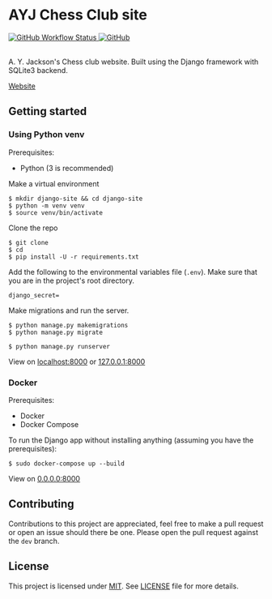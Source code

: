 # AYJ Chess Club site

<a href="">
  <img alt="GitHub Workflow Status" src="https://img.shields.io/github/workflow/status/AYJ-Chess-Club/website/Build?logo=github&logoColor=949da5&style=plastic">
</a>
<a href="">
  <img alt="GitHub" src="https://img.shields.io/github/license/AYJ-Chess-Club/website?style=plastic">
</a>
<br>
<br>

A. Y. Jackson's Chess club website. Built using the Django framework with SQLite3 backend.

[Website](https://ayjchess.pythonanywhere.com)

## Getting started

### Using Python venv

Prerequisites:
- Python (3 is recommended)

Make a virtual environment

```shell
$ mkdir django-site && cd django-site
$ python -m venv venv
$ source venv/bin/activate
```

Clone the repo

```
$ git clone
$ cd
$ pip install -U -r requirements.txt
```

Add the following to the environmental variables file (`.env`). Make sure that you are in the project's root directory. 

```
django_secret=
```

Make migrations and run the server.

```
$ python manage.py makemigrations
$ python manage.py migrate
```

```
$ python manage.py runserver
```

View on [localhost:8000](http://localhost:8000) or [127.0.0.1:8000](http://127.0.0.1:8000) 

### Docker

Prerequisites:
- Docker
- Docker Compose

To run the Django app without installing anything (assuming you have the prerequisites):

```
$ sudo docker-compose up --build
```

View on [0.0.0.0:8000](http://0.0.0.0:8000)

## Contributing
Contributions to this project are appreciated, feel free to make a pull request or open an issue should there be one. Please open the pull request against the `dev` branch. 

## License
This project is licensed under [MIT](https://opensource.org/licenses/MIT). See [LICENSE]() file for more details.